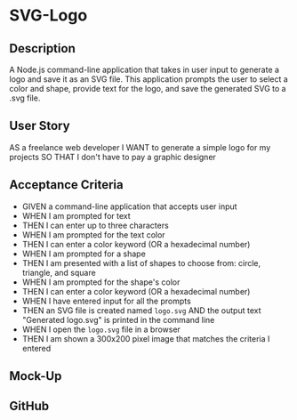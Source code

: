 # SVG-Logo

## Description
A Node.js command-line application that takes in user input to generate a logo and save it as an SVG file. This application prompts the user to select a color and shape, provide text for the logo, and save the generated SVG to a .svg file. 

## User Story
AS a freelance web developer
I WANT to generate a simple logo for my projects
SO THAT I don't have to pay a graphic designer

## Acceptance Criteria
- GIVEN a command-line application that accepts user input
- WHEN I am prompted for text
- THEN I can enter up to three characters
- WHEN I am prompted for the text color
- THEN I can enter a color keyword (OR a hexadecimal number)
- WHEN I am prompted for a shape
- THEN I am presented with a list of shapes to choose from: circle, triangle, and square
- WHEN I am prompted for the shape's color
- THEN I can enter a color keyword (OR a hexadecimal number)
- WHEN I have entered input for all the prompts
- THEN an SVG file is created named `logo.svg`
AND the output text "Generated logo.svg" is printed in the command line
- WHEN I open the `logo.svg` file in a browser
- THEN I am shown a 300x200 pixel image that matches the criteria I entered

## Mock-Up

## GitHub